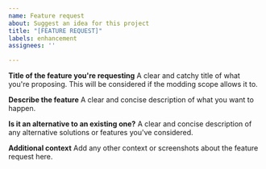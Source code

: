 ```yaml
---
name: Feature request
about: Suggest an idea for this project
title: "[FEATURE REQUEST]"
labels: enhancement
assignees: ''

---
```


**Title of the feature you're requesting**
A clear and catchy title of what you're proposing. This will be considered if the modding scope allows it to.

**Describe the feature**
A clear and concise description of what you want to happen.

**Is it an alternative to an existing one?**
A clear and concise description of any alternative solutions or features you've considered.

**Additional context**
Add any other context or screenshots about the feature request here.
